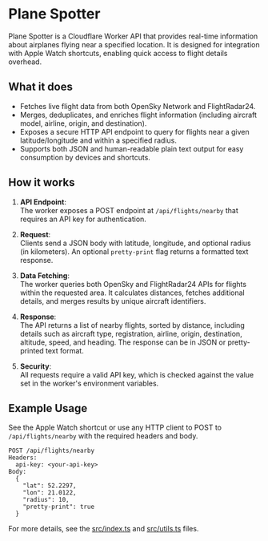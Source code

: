# Plane Spotter

Plane Spotter is a Cloudflare Worker API that provides real-time information about airplanes flying near a specified location. It is designed for integration with Apple Watch shortcuts, enabling quick access to flight details overhead.

## What it does

- Fetches live flight data from both OpenSky Network and FlightRadar24.
- Merges, deduplicates, and enriches flight information (including aircraft model, airline, origin, and destination).
- Exposes a secure HTTP API endpoint to query for flights near a given latitude/longitude and within a specified radius.
- Supports both JSON and human-readable plain text output for easy consumption by devices and shortcuts.

## How it works

1. **API Endpoint**:  
   The worker exposes a POST endpoint at `/api/flights/nearby` that requires an API key for authentication.

2. **Request**:  
   Clients send a JSON body with latitude, longitude, and optional radius (in kilometers). An optional `pretty-print` flag returns a formatted text response.

3. **Data Fetching**:  
   The worker queries both OpenSky and FlightRadar24 APIs for flights within the requested area. It calculates distances, fetches additional details, and merges results by unique aircraft identifiers.

4. **Response**:  
   The API returns a list of nearby flights, sorted by distance, including details such as aircraft type, registration, airline, origin, destination, altitude, speed, and heading. The response can be in JSON or pretty-printed text format.

5. **Security**:  
   All requests require a valid API key, which is checked against the value set in the worker's environment variables.

## Example Usage

See the Apple Watch shortcut or use any HTTP client to POST to `/api/flights/nearby` with the required headers and body.

```
POST /api/flights/nearby
Headers:
  api-key: <your-api-key>
Body:
  {
    "lat": 52.2297,
    "lon": 21.0122,
    "radius": 10,
    "pretty-print": true
  }
```

For more details, see the [src/index.ts](src/index.ts) and [src/utils.ts](src/utils.ts) files.
